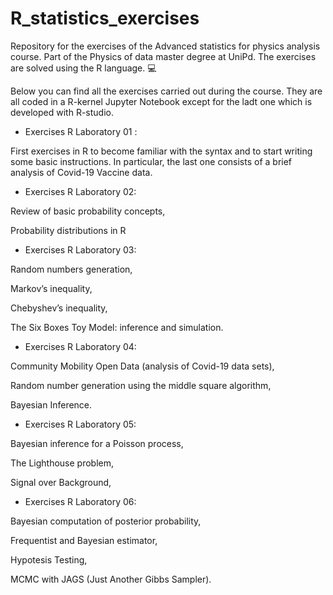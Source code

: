 # R_statistics_exercises

Repository for the exercises of the Advanced statistics for physics analysis course. Part of the Physics of data master degree at UniPd.
The exercises are solved using the R language. :computer:

Below you can find all the exercises carried out during the course. They are all coded in a R-kernel Jupyter Notebook except for the ladt one which is developed with R-studio.

* Exercises R Laboratory 01 :

First exercises in R to become familiar with the syntax and to start writing some basic instructions. In particular, the last one consists of a brief analysis of Covid-19 Vaccine data.

* Exercises R Laboratory 02:

Review of basic probability concepts,

Probability distributions in R
* Exercises R Laboratory 03:

Random numbers generation,

Markov’s inequality,

Chebyshev’s inequality,

The Six Boxes Toy Model: inference and simulation.
* Exercises R Laboratory 04:

Community Mobility Open Data (analysis of Covid-19 data sets), 

Random number generation using the middle square algorithm,

Bayesian Inference.

* Exercises R Laboratory 05:

Bayesian inference for a Poisson process,

The Lighthouse problem,

Signal over Background,

* Exercises R Laboratory 06:

Bayesian computation of posterior probability,

Frequentist and Bayesian estimator,

Hypotesis Testing,

MCMC with JAGS (Just Another Gibbs Sampler).                      
